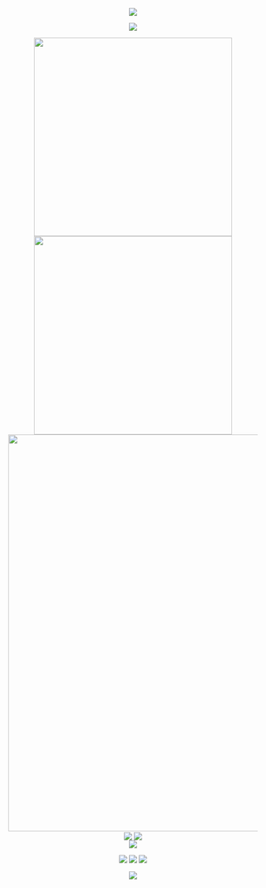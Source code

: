 <!-- https://github.com/kyechan99/capsule-render -->
<p align="center">
<img src="https://capsule-render.vercel.app/api?type=waving&color=timeGradient&height=150&&section=header&text=I%20am%20Jiahui09&fontSize=45&fontAlign=50&fontAlignY=30&animation=twinkling" />
</p>

<!-- https://github.com/DenverCoder1/readme-typing-svg -->
<p align="center">
<img src="https://readme-typing-svg.demolab.com?font=Orbitron&size=25&pause=1000&center=true&vCenter=true&random=true&width=600&lines=Welcome+to+my+GitHub+profile+page!;路+漫漫+其修+远兮" />
</p>

<p align="center">
<!-- https://github.com/anuraghazra/github-readme-stats -->
<img align="center" width="400" src="https://github-readme-stats.vercel.app/api?username=jiahui09&theme=transparent&show_icons=true&hide_border=true&show=reviews&hide_title=true&hide=contribs" />
<!-- https://github.com/DenverCoder1/github-readme-streak-stats -->
<img align="center" width="400" src="https://streak-stats.demolab.com?user=jiahui09&theme=transparent&date_format=%5BY.%5Dn.j&hide_border=true" />
<br/>
<!-- https://github.com/Ashutosh00710/github-readme-activity-graph -->
<img width="800" src="https://github-readme-activity-graph.vercel.app/graph?username=jiahui09&theme=github-compact&hide_border=true&area=true&custom_title=Contribution%20Graph" />
<br/>


  
<!-- https://github.com/anuraghazra/github-readme-stats -->
<img align="center" src="https://github-readme-stats.vercel.app/api/wakatime?username=jiahui09&theme=transparent&hide_border=true&layout=compact&langs_count=22" />
<!-- https://github.com/anuraghazra/github-readme-stats -->
<img align="center" src="https://github-readme-stats.vercel.app/api/top-langs/?username=jiahui09&theme=transparent&hide_border=true&layout=donut-vertical&langs_count=6" />
<br/>
<!-- https://github.com/tandpfun/skill-icons -->
<img align="center" src="https://skillicons.dev/icons?i=py,c,cpp,java,html,css,js,ts,md,matlab,mysql&theme=light" />
</p>


<!-- https://github.com/badges/shields -->
<p align="center">
<a href="https://github.com/jiahui09"><img src="https://img.shields.io/badge/GitHub-jiahui09-blue?logo=github" /></a>
<a href="https://jiahui09.github.io"><img src="https://img.shields.io/badge/%E5%8D%9A%E5%AE%A2%20(blog)-jiahui09.github.io-orange" /></a>
<!-- https://github.com/antonkomarev/github-profile-views-counter -->
<img src="https://komarev.com/ghpvc/?username=jiahui09&abbreviated=true&color=yellow" />
</p>

<!-- https://github.com/kyechan99/capsule-render -->
<p align="center">
<img src="https://capsule-render.vercel.app/api?type=waving&color=timeGradient&height=200&&section=footer&descAlignY=40&animation=twinkling" />
</p>
